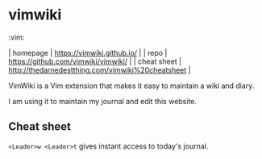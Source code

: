# vimwiki
:vim:

| homepage    | https://vimwiki.github.io/          |
| repo        | https://github.com/vimwiki/vimwiki/ |
| cheat sheet | http://thedarnedestthing.com/vimwiki%20cheatsheet | 

VimWiki is a Vim extension that makes it easy to maintain a wiki and diary.

I am using it to maintain my journal and edit this website.

## Cheat sheet 

`<Leader>w <Leader>t` gives instant access to today's journal.
